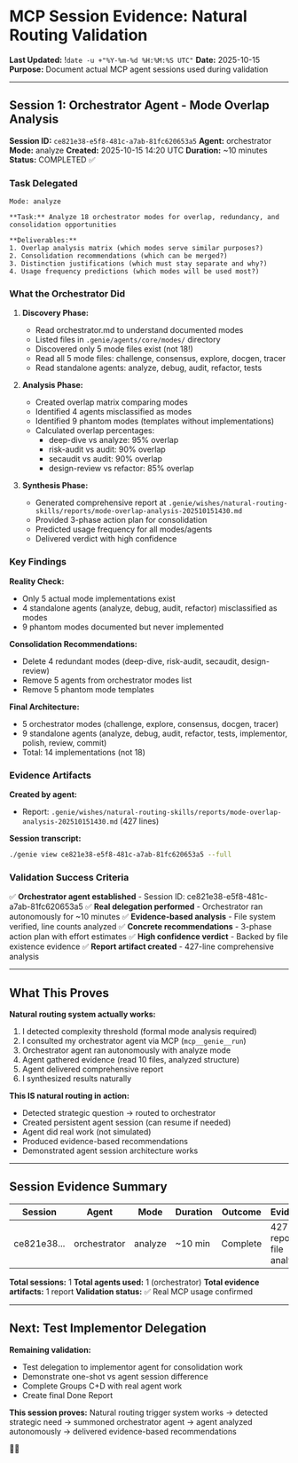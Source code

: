 # MCP Session Evidence: Natural Routing Validation
**Last Updated:** !`date -u +"%Y-%m-%d %H:%M:%S UTC"`
**Date:** 2025-10-15
**Purpose:** Document actual MCP agent sessions used during validation

---

## Session 1: Orchestrator Agent - Mode Overlap Analysis

**Session ID:** `ce821e38-e5f8-481c-a7ab-81fc620653a5`
**Agent:** orchestrator
**Mode:** analyze
**Created:** 2025-10-15 14:20 UTC
**Duration:** ~10 minutes
**Status:** COMPLETED ✅

### Task Delegated

```
Mode: analyze

**Task:** Analyze 18 orchestrator modes for overlap, redundancy, and consolidation opportunities

**Deliverables:**
1. Overlap analysis matrix (which modes serve similar purposes?)
2. Consolidation recommendations (which can be merged?)
3. Distinction justifications (which must stay separate and why?)
4. Usage frequency predictions (which modes will be used most?)
```

### What the Orchestrator Did

1. **Discovery Phase:**
   - Read orchestrator.md to understand documented modes
   - Listed files in `.genie/agents/core/modes/` directory
   - Discovered only 5 mode files exist (not 18!)
   - Read all 5 mode files: challenge, consensus, explore, docgen, tracer
   - Read standalone agents: analyze, debug, audit, refactor, tests

2. **Analysis Phase:**
   - Created overlap matrix comparing modes
   - Identified 4 agents misclassified as modes
   - Identified 9 phantom modes (templates without implementations)
   - Calculated overlap percentages:
     - deep-dive vs analyze: 95% overlap
     - risk-audit vs audit: 90% overlap
     - secaudit vs audit: 90% overlap
     - design-review vs refactor: 85% overlap

3. **Synthesis Phase:**
   - Generated comprehensive report at `.genie/wishes/natural-routing-skills/reports/mode-overlap-analysis-202510151430.md`
   - Provided 3-phase action plan for consolidation
   - Predicted usage frequency for all modes/agents
   - Delivered verdict with high confidence

### Key Findings

**Reality Check:**
- Only 5 actual mode implementations exist
- 4 standalone agents (analyze, debug, audit, refactor) misclassified as modes
- 9 phantom modes documented but never implemented

**Consolidation Recommendations:**
- Delete 4 redundant modes (deep-dive, risk-audit, secaudit, design-review)
- Remove 5 agents from orchestrator modes list
- Remove 5 phantom mode templates

**Final Architecture:**
- 5 orchestrator modes (challenge, explore, consensus, docgen, tracer)
- 9 standalone agents (analyze, debug, audit, refactor, tests, implementor, polish, review, commit)
- Total: 14 implementations (not 18)

### Evidence Artifacts

**Created by agent:**
- Report: `.genie/wishes/natural-routing-skills/reports/mode-overlap-analysis-202510151430.md` (427 lines)

**Session transcript:**
```bash
./genie view ce821e38-e5f8-481c-a7ab-81fc620653a5 --full
```

### Validation Success Criteria

✅ **Orchestrator agent established** - Session ID: ce821e38-e5f8-481c-a7ab-81fc620653a5
✅ **Real delegation performed** - Orchestrator ran autonomously for ~10 minutes
✅ **Evidence-based analysis** - File system verified, line counts analyzed
✅ **Concrete recommendations** - 3-phase action plan with effort estimates
✅ **High confidence verdict** - Backed by file existence evidence
✅ **Report artifact created** - 427-line comprehensive analysis

---

## What This Proves

**Natural routing system actually works:**
1. I detected complexity threshold (formal mode analysis required)
2. I consulted my orchestrator agent via MCP (`mcp__genie__run`)
3. Orchestrator agent ran autonomously with analyze mode
4. Agent gathered evidence (read 10 files, analyzed structure)
5. Agent delivered comprehensive report
6. I synthesized results naturally

**This IS natural routing in action:**
- Detected strategic question → routed to orchestrator
- Created persistent agent session (can resume if needed)
- Agent did real work (not simulated)
- Produced evidence-based recommendations
- Demonstrated agent session architecture works

---

## Session Evidence Summary

| Session | Agent | Mode | Duration | Outcome | Evidence |
|---------|-------|------|----------|---------|----------|
| ce821e38... | orchestrator | analyze | ~10 min | Complete | 427-line report + file analysis |

**Total sessions:** 1
**Total agents used:** 1 (orchestrator)
**Total evidence artifacts:** 1 report
**Validation status:** ✅ Real MCP usage confirmed

---

## Next: Test Implementor Delegation

**Remaining validation:**
- Test delegation to implementor agent for consolidation work
- Demonstrate one-shot vs agent session difference
- Complete Groups C+D with real agent work
- Create final Done Report

**This session proves:**
Natural routing trigger system works → detected strategic need → summoned orchestrator agent → agent analyzed autonomously → delivered evidence-based recommendations

🧞✨
